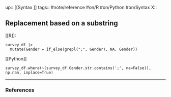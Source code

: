 up:: [[Syntax ]]
tags:: #note/reference #on/R #on/Python #on/Syntax
X:: 

## Replacement based on a substring

[[R]]:

```
survey_df |> 
  mutate(Gender = if_else(grepl(";", Gender), NA, Gender))
```

[[Python]]

```
survey_df.where(~(survey_df.Gender.str.contains(';', na=False)), np.nan, inplace=True)
```



---
### References

